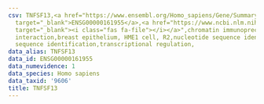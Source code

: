 ```yaml
---
csv: TNFSF13,<a href="https://www.ensembl.org/Homo_sapiens/Gene/Summary?db=core;g=ENSG00000161955"
  target="_blank">ENSG00000161955</a>,<a href="https://www.ncbi.nlm.nih.gov/pubmed/22863008"
  target="_blank"><i class="fas fa-file"></i></a>",chromatin immunoprecipitation assay,direct
  interaction,breast epithelium, HME1 cell, R2,nucleotide sequence identification,nucleotide
  sequence identification,transcriptional regulation,
data_alias: TNFSF13
data_id: ENSG00000161955
data_numevidence: 1
data_species: Homo sapiens
data_taxid: '9606'
title: TNFSF13
---
```

